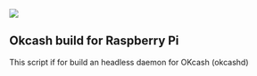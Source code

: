 ![](https://raw.githubusercontent.com/wareck/okcash_build/master/.docs/logo.png)

## Okcash build for Raspberry Pi ##

This script if for build an headless daemon for OKcash (okcashd)
